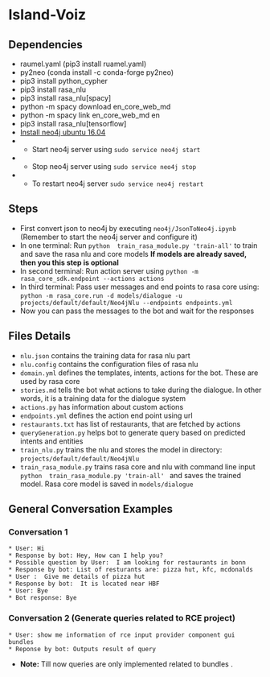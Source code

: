 # Island-Voiz

## Dependencies 

* raumel.yaml (pip3 install ruamel.yaml)
* py2neo (conda install -c conda-forge py2neo)
* pip3 install python_cypher
* pip3 install rasa_nlu
* pip3 install rasa_nlu[spacy]
* python -m spacy download en_core_web_md
* python -m spacy link en_core_web_md en
* pip3 install rasa_nlu[tensorflow]
* [Install neo4j ubuntu 16.04](https://datawookie.netlify.com/blog/2016/09/installing-neo4j-on-ubuntu-16.04/)
* * Start neo4j server using ```sudo service neo4j start```
* * Stop neo4j server using ```sudo service neo4j stop```
* * To restart neo4j server ```sudo service neo4j restart```

## Steps

* First convert json to neo4j by executing ```neo4j/JsonToNeo4j.ipynb``` (Remember to start the neo4j server and configure it)
* In one terminal: Run ``` python  train_rasa_module.py 'train-all' ``` to train and save the rasa nlu and core models
   **If models are already saved, then you this step is optional**
* In second terminal: Run action server using ``` python -m rasa_core_sdk.endpoint --actions actions ```
* In third terminal: Pass user messages and end points to rasa core using:
    ``` python -m rasa_core.run -d models/dialogue -u projects/default/default/Neo4jNlu --endpoints endpoints.yml ```
* Now you can pass the messages to the bot and wait for the responses 

## Files Details

* ```nlu.json``` contains the training data for rasa nlu part
* ```nlu.config``` contains the configuration files of rasa nlu
* ```domain.yml``` defines the templates, intents, actions for the bot. These are used by rasa core
* ```stories.md``` tells the bot what actions to take during the dialogue. In other words, it is a training data for the dialogue system 
* ```actions.py``` has information about custom actions
* ```endpoints.yml``` defines the action end point using url 
* ```restaurants.txt``` has list of restaurants, that are fetched by actions
* ```queryGeneration.py``` helps bot to generate query based on predicted intents and entities
* ```train_nlu.py``` trains the nlu and stores the model in directory: ```projects/default/default/Neo4jNlu```
* ```train_rasa_module.py``` trains rasa core and nlu with command line input ```python  train_rasa_module.py 'train-all' ```
     and saves the trained model. Rasa core model is saved in ```models/dialogue```

## General Conversation Examples

### Conversation 1
  
```
* User: Hi
* Response by bot: Hey, How can I help you? 
* Possible question by User:  I am looking for restaurants in bonn 
* Response by bot: List of resturants are: pizza hut, kfc, mcdonalds 
* User :  Give me details of pizza hut 
* Response by bot:  It is located near HBF 
* User: Bye
* Bot response: Bye
```

### Conversation 2 (Generate queries related to RCE project)

```
* User: show me information of rce input provider component gui bundles
* Reponse by bot: Outputs result of query 

```

* **Note:** Till now queries are only implemented related to bundles
.
